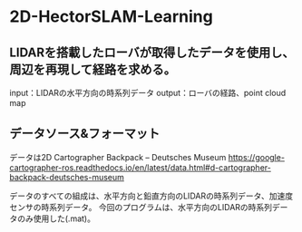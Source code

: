 # 2D-HectorSLAM-Learning
## LIDARを搭載したローバが取得したデータを使用し、周辺を再現して経路を求める。
input：LIDARの水平方向の時系列データ
output：ローバの経路、point cloud map

## データソース&フォーマット
データは2D Cartographer Backpack – Deutsches Museum
https://google-cartographer-ros.readthedocs.io/en/latest/data.html#d-cartographer-backpack-deutsches-museum

データのすべての組成は、水平方向と鉛直方向のLIDARの時系列データ、加速度センサの時系列データ。
今回のプログラムは、水平方向のLIDARの時系列データのみ使用した(.mat)。

